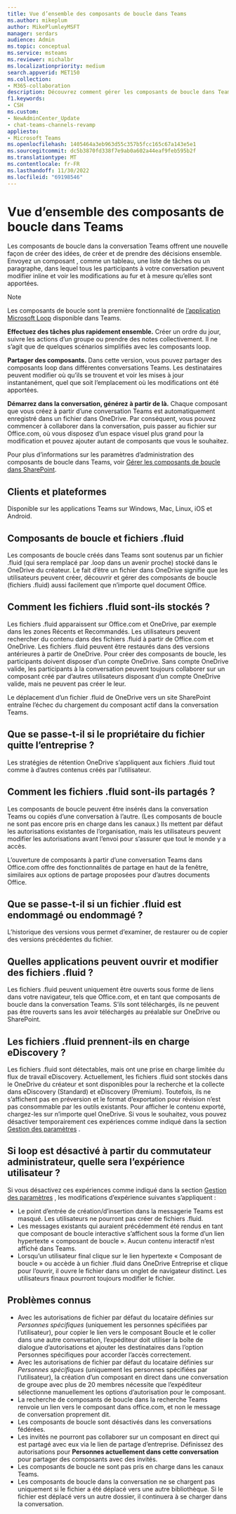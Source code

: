 ```yaml
---
title: Vue d’ensemble des composants de boucle dans Teams
ms.author: mikeplum
author: MikePlumleyMSFT
manager: serdars
audience: Admin
ms.topic: conceptual
ms.service: msteams
ms.reviewer: michalbr
ms.localizationpriority: medium
search.appverid: MET150
ms.collection:
- M365-collaboration
description: Découvrez comment gérer les composants de boucle dans Teams.
f1.keywords:
- CSH
ms.custom:
- NewAdminCenter_Update
- chat-teams-channels-revamp
appliesto:
- Microsoft Teams
ms.openlocfilehash: 1405464a3eb963d55c357b5fcc165c67a143e5e1
ms.sourcegitcommit: dc5b3870fd338f7e9ab0a602a44eaf9feb595b2f
ms.translationtype: MT
ms.contentlocale: fr-FR
ms.lasthandoff: 11/30/2022
ms.locfileid: "69198546"
---
```

# <a name="overview-of-loop-components-in-teams"></a>Vue d’ensemble des composants de boucle dans Teams

Les composants de boucle dans la conversation Teams offrent une nouvelle façon de créer des idées, de créer et de prendre des décisions ensemble. Envoyez un composant , comme un tableau, une liste de tâches ou un paragraphe, dans lequel tous les participants à votre conversation peuvent modifier inline et voir les modifications au fur et à mesure qu’elles sont apportées. 

> [!Note]
> Les composants de boucle sont la première fonctionnalité de [l’application Microsoft Loop](https://www.microsoft.com/en-us/microsoft-loop) disponible dans Teams. 

**Effectuez des tâches plus rapidement ensemble.** Créer un ordre du jour, suivre les actions d’un groupe ou prendre des notes collectivement. Il ne s’agit que de quelques scénarios simplifiés avec les composants loop.

**Partager des composants.** Dans cette version, vous pouvez partager des composants loop dans différentes conversations Teams. Les destinataires peuvent modifier où qu’ils se trouvent et voir les mises à jour instantanément, quel que soit l’emplacement où les modifications ont été apportées.

**Démarrez dans la conversation, générez à partir de là.** Chaque composant que vous créez à partir d’une conversation Teams est automatiquement enregistré dans un fichier dans OneDrive. Par conséquent, vous pouvez commencer à collaborer dans la conversation, puis passer au fichier sur Office.com, où vous disposez d’un espace visuel plus grand pour la modification et pouvez ajouter autant de composants que vous le souhaitez.

Pour plus d’informations sur les paramètres d’administration des composants de boucle dans Teams, voir [Gérer les composants de boucle dans SharePoint](/sharepoint/manage-loop-components).

## <a name="clients-and-platforms"></a>Clients et plateformes

Disponible sur les applications Teams sur Windows, Mac, Linux, iOS et Android.

## <a name="loop-components-and-fluid-files"></a>Composants de boucle et fichiers .fluid

Les composants de boucle créés dans Teams sont soutenus par un fichier .fluid (qui sera remplacé par .loop dans un avenir proche) stocké dans le OneDrive du créateur. Le fait d’être un fichier dans OneDrive signifie que les utilisateurs peuvent créer, découvrir et gérer des composants de boucle (fichiers .fluid) aussi facilement que n’importe quel document Office. 

## <a name="how-are-fluid-files-stored"></a>Comment les fichiers .fluid sont-ils stockés ?

Les fichiers .fluid apparaissent sur Office.com et OneDrive, par exemple dans les zones Récents et Recommandés. Les utilisateurs peuvent rechercher du contenu dans des fichiers .fluid à partir de Office.com et OneDrive. Les fichiers .fluid peuvent être restaurés dans des versions antérieures à partir de OneDrive. Pour créer des composants de boucle, les participants doivent disposer d’un compte OneDrive. Sans compte OneDrive valide, les participants à la conversation peuvent toujours collaborer sur un composant créé par d’autres utilisateurs disposant d’un compte OneDrive valide, mais ne peuvent pas créer le leur. 

Le déplacement d’un fichier .fluid de OneDrive vers un site SharePoint entraîne l’échec du chargement du composant actif dans la conversation Teams.

## <a name="what-happens-if-the-owner-of-the-file-leaves-the-company"></a>Que se passe-t-il si le propriétaire du fichier quitte l’entreprise ?

Les stratégies de rétention OneDrive s’appliquent aux fichiers .fluid tout comme à d’autres contenus créés par l’utilisateur.

## <a name="how-are-fluid-files-shared"></a>Comment les fichiers .fluid sont-ils partagés ?

Les composants de boucle peuvent être insérés dans la conversation Teams ou copiés d’une conversation à l’autre. (Les composants de boucle ne sont pas encore pris en charge dans les canaux.) Ils mettent par défaut les autorisations existantes de l’organisation, mais les utilisateurs peuvent modifier les autorisations avant l’envoi pour s’assurer que tout le monde y a accès.

L’ouverture de composants à partir d’une conversation Teams dans Office.com offre des fonctionnalités de partage en haut de la fenêtre, similaires aux options de partage proposées pour d’autres documents Office.

## <a name="what-if-a-fluid-file-becomes-corrupted-or-damaged"></a>Que se passe-t-il si un fichier .fluid est endommagé ou endommagé ?

L’historique des versions vous permet d’examiner, de restaurer ou de copier des versions précédentes du fichier.

## <a name="what-apps-can-open-and-edit-fluid-files"></a>Quelles applications peuvent ouvrir et modifier des fichiers .fluid ?

Les fichiers .fluid peuvent uniquement être ouverts sous forme de liens dans votre navigateur, tels que Office.com, et en tant que composants de boucle dans la conversation Teams. S’ils sont téléchargés, ils ne peuvent pas être rouverts sans les avoir téléchargés au préalable sur OneDrive ou SharePoint.

## <a name="does-fluid-files-support-ediscovery"></a>Les fichiers .fluid prennent-ils en charge eDiscovery ?

Les fichiers .fluid sont détectables, mais ont une prise en charge limitée du flux de travail eDiscovery. Actuellement, les fichiers .fluid sont stockés dans le OneDrive du créateur et sont disponibles pour la recherche et la collecte dans eDiscovery (Standard) et eDiscovery (Premium). Toutefois, ils ne s’affichent pas en préversion et le format d’exportation pour révision n’est pas consommable par les outils existants. Pour afficher le contenu exporté, chargez-les sur n’importe quel OneDrive. Si vous le souhaitez, vous pouvez désactiver temporairement ces expériences comme indiqué dans la section [Gestion des paramètres](/sharepoint/manage-loop-components#settings-management) .

## <a name="if-loop-is-disabled-from-the-admin-switch-what-will-the-user-experience-be"></a>Si loop est désactivé à partir du commutateur administrateur, quelle sera l’expérience utilisateur ?

Si vous désactivez ces expériences comme indiqué dans la section [Gestion des paramètres](/sharepoint/manage-loop-components#settings-management) , les modifications d’expérience suivantes s’appliquent :

- Le point d’entrée de création/d’insertion dans la messagerie Teams est masqué. Les utilisateurs ne pourront pas créer de fichiers .fluid.
- Les messages existants qui auraient précédemment été rendus en tant que composant de boucle interactive s’affichent sous la forme d’un lien hypertexte « composant de boucle ». Aucun contenu interactif n’est affiché dans Teams.
- Lorsqu’un utilisateur final clique sur le lien hypertexte « Composant de boucle » ou accède à un fichier .fluid dans OneDrive Entreprise et clique pour l’ouvrir, il ouvre le fichier dans un onglet de navigateur distinct. Les utilisateurs finaux pourront toujours modifier le fichier.

## <a name="known-issues"></a>Problèmes connus

- Avec les autorisations de fichier par défaut du locataire définies sur *Personnes spécifiques* (uniquement les personnes spécifiées par l’utilisateur), pour copier le lien vers le composant Boucle et le coller dans une autre conversation, l’expéditeur doit utiliser la boîte de dialogue d’autorisations et ajouter les destinataires dans l’option Personnes spécifiques pour accorder l’accès correctement.
- Avec les autorisations de fichier par défaut du locataire définies sur *Personnes spécifiques* (uniquement les personnes spécifiées par l’utilisateur), la création d’un composant en direct dans une conversation de groupe avec plus de 20 membres nécessite que l’expéditeur sélectionne manuellement les options d’autorisation pour le composant.
- La recherche de composants de boucle dans la recherche Teams renvoie un lien vers le composant dans office.com, et non le message de conversation proprement dit.
- Les composants de boucle sont désactivés dans les conversations fédérées.
- Les invités ne pourront pas collaborer sur un composant en direct qui est partagé avec eux via le lien de partage d’entreprise. Définissez des autorisations pour **Personnes actuellement dans cette conversation** pour partager des composants avec des invités.
- Les composants de boucle ne sont pas pris en charge dans les canaux Teams.
- Les composants de boucle dans la conversation ne se chargent pas uniquement si le fichier a été déplacé vers une autre bibliothèque. Si le fichier est déplacé vers un autre dossier, il continuera à se charger dans la conversation.
